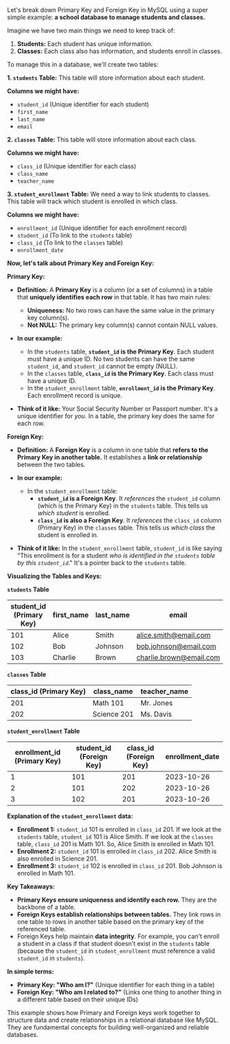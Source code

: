 Let's break down Primary Key and Foreign Key in MySQL using a super simple example: **a school database to manage students and classes.**

Imagine we have two main things we need to keep track of:

1. **Students:** Each student has unique information.
2. **Classes:** Each class also has information, and students enroll in classes.

To manage this in a database, we'll create two tables:

**1. `students` Table:**  This table will store information about each student.

**Columns we might have:**

* `student_id` (Unique identifier for each student)
* `first_name`
* `last_name`
* `email`

**2. `classes` Table:** This table will store information about each class.

**Columns we might have:**

* `class_id` (Unique identifier for each class)
* `class_name`
* `teacher_name`

**3. `student_enrollment` Table:** We need a way to link students to classes. This table will track which student is enrolled in which class.

**Columns we might have:**

* `enrollment_id` (Unique identifier for each enrollment record)
* `student_id` (To link to the `students` table)
* `class_id` (To link to the `classes` table)
* `enrollment_date`

**Now, let's talk about Primary Key and Foreign Key:**

**Primary Key:**

* **Definition:** A **Primary Key** is a column (or a set of columns) in a table that **uniquely identifies each row** in that table.  It has two main rules:
    * **Uniqueness:** No two rows can have the same value in the primary key column(s).
    * **Not NULL:**  The primary key column(s) cannot contain NULL values.

* **In our example:**
    * In the `students` table, **`student_id` is the Primary Key**.  Each student must have a unique ID. No two students can have the same `student_id`, and `student_id` cannot be empty (NULL).
    * In the `classes` table, **`class_id` is the Primary Key**. Each class must have a unique ID.
    * In the `student_enrollment` table, **`enrollment_id` is the Primary Key**. Each enrollment record is unique.

* **Think of it like:** Your Social Security Number or Passport number. It's a unique identifier for *you*.  In a table, the primary key does the same for each row.

**Foreign Key:**

* **Definition:** A **Foreign Key** is a column in one table that **refers to the Primary Key in another table.** It establishes a **link or relationship** between the two tables.

* **In our example:**
    * In the `student_enrollment` table:
        * **`student_id` is a Foreign Key**. It *references* the `student_id` column (which is the Primary Key) in the `students` table. This tells us *which student* is enrolled.
        * **`class_id` is also a Foreign Key**. It *references* the `class_id` column (Primary Key) in the `classes` table. This tells us *which class* the student is enrolled in.

* **Think of it like:**  In the `student_enrollment` table, `student_id` is like saying "This enrollment is for a student *who is identified in the `students` table by this `student_id`*."  It's a pointer back to the `students` table.

**Visualizing the Tables and Keys:**

**`students` Table**

| **student_id (Primary Key)** | first_name | last_name | email               |
|-----------------------------|------------|-----------|---------------------|
| 101                         | Alice      | Smith     | alice.smith@email.com |
| 102                         | Bob        | Johnson   | bob.johnson@email.com |
| 103                         | Charlie    | Brown     | charlie.brown@email.com|

**`classes` Table**

| **class_id (Primary Key)** | class_name    | teacher_name |
|---------------------------|---------------|--------------|
| 201                       | Math 101      | Mr. Jones    |
| 202                       | Science 201   | Ms. Davis    |

**`student_enrollment` Table**

| **enrollment_id (Primary Key)** | **student_id (Foreign Key)** | **class_id (Foreign Key)** | enrollment_date |
|--------------------------------|-----------------------------|---------------------------|-----------------|
| 1                             | 101                         | 201                       | 2023-10-26      |
| 2                             | 101                         | 202                       | 2023-10-26      |
| 3                             | 102                         | 201                       | 2023-10-26      |

**Explanation of the `student_enrollment` data:**

* **Enrollment 1:**  `student_id` 101 is enrolled in `class_id` 201.  If we look at the `students` table, `student_id` 101 is Alice Smith.  If we look at the `classes` table, `class_id` 201 is Math 101. So, Alice Smith is enrolled in Math 101.
* **Enrollment 2:** `student_id` 101 is enrolled in `class_id` 202.  Alice Smith is also enrolled in Science 201.
* **Enrollment 3:** `student_id` 102 is enrolled in `class_id` 201. Bob Johnson is enrolled in Math 101.

**Key Takeaways:**

* **Primary Keys ensure uniqueness and identify each row.** They are the backbone of a table.
* **Foreign Keys establish relationships between tables.** They link rows in one table to rows in another table based on the primary key of the referenced table.
* Foreign Keys help maintain **data integrity**.  For example, you can't enroll a student in a class if that student doesn't exist in the `students` table (because the `student_id` in `student_enrollment` must reference a valid `student_id` in `students`).

**In simple terms:**

* **Primary Key: "Who am I?"** (Unique identifier for each thing in a table)
* **Foreign Key: "Who am I related to?"** (Links one thing to another thing in a different table based on their unique IDs)

This example shows how Primary and Foreign keys work together to structure data and create relationships in a relational database like MySQL. They are fundamental concepts for building well-organized and reliable databases.